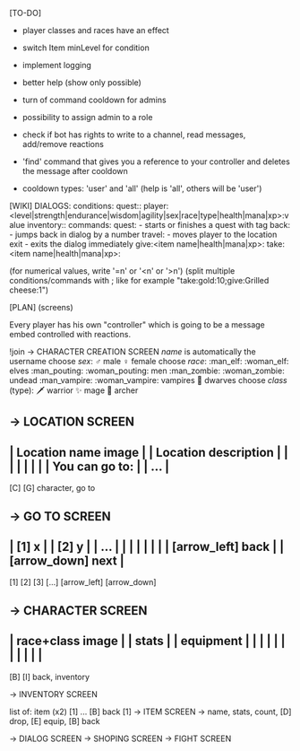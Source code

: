 [TO-DO]
- player classes and races have an effect
- switch Item minLevel for condition

- implement logging
- better help (show only possible)
- turn of command cooldown for admins
- possibility to assign admin to a role

- check if bot has rights to write to a channel, read messages, add/remove reactions
- 'find' command that gives you a reference to your controller and deletes the message after cooldown
- cooldown types: 'user' and 'all' (help is 'all', others will be 'user')

[WIKI]
DIALOGS:
    conditions:
        quest:<phase>:<tag>
        player:<level|strength|endurance|wisdom|agility|sex|race|type|health|mana|xp>:value
        inventory:<item name>:<amount>
    commands:
        quest:<tag> - starts or finishes a quest with tag
        back:<number> - jumps back in dialog by a number
        travel:<location name> - moves player to the location
        exit - exits the dialog immediately
        give:<item name|health|mana|xp>:<amount>
        take:<item name|health|mana|xp>:<amount>

(for numerical values, write '=n' or '<n' or '>n')
(split multiple conditions/commands with ; like for example "take:gold:10;give:Grilled cheese:1")

[PLAN] (screens)

Every player has his own "controller" which is going to be a message embed controlled with reactions.

!join -> CHARACTER CREATION SCREEN
*name* is automatically the username
choose *sex*: :male_sign: male :female_sign: female
choose *race*: :man_elf: :woman_elf:  elves :man_pouting: :woman_pouting: men :man_zombie: :woman_zombie: undead :man_vampire: :woman_vampire: vampires :bearded_person: dwarves
choose *class* (type): :dagger:  warrior :sparkles: mage :bow_and_arrow: archer

-> LOCATION SCREEN
-----------------------------------
| Location name             image |
| Location description            |
|                                 |
|                                 |
|                                 |
| You can go to:                  |
| ...                             |
-----------------------------------
[C] [G]
character, go to

-> GO TO SCREEN
-----------------------------------
| [1] x                           |
| [2] y                           |
| ...                             |
|                                 |
|                                 |
|                                 |
| [arrow_left] back               |
| [arrow_down] next               |
-----------------------------------
[1] [2] [3] [...] [arrow_left] [arrow_down]

-> CHARACTER SCREEN
-----------------------------------
| race+class                image |
| stats                           |
| equipment                       |
|                                 |
|                                 |
|                                 |
|                                 |
|                                 |
-----------------------------------
[B] [I]
back, inventory

-> INVENTORY SCREEN

list of: item (x2) [1] ... [B] back
[1] -> ITEM SCREEN -> name, stats, count, [D] drop, [E] equip, [B] back

-> DIALOG SCREEN
-> SHOPING SCREEN
-> FIGHT SCREEN